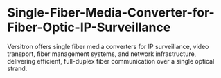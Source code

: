 # Single-Fiber-Media-Converter-for-Fiber-Optic-IP-Surveillance
Versitron offers single fiber media converters for IP surveillance, video transport, fiber management systems, and network infrastructure, delivering efficient, full-duplex fiber communication over a single optical strand.
